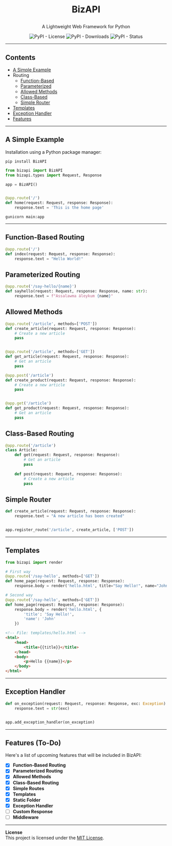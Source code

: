 # <p align="center"> BizAPI </p>
<p align="center">A Lightweight Web Framework for Python</p>

<p align="center">
    <img alt="PyPI - License" src="https://img.shields.io/pypi/l/BizAPI">
    <img alt="PyPI - Downloads" src="https://img.shields.io/pypi/dm/BizAPI">
    <img alt="PyPI - Status" src="https://img.shields.io/pypi/status/BizAPI">
</p>

---

## Contents

  * [A Simple Example](#a-simple-example)
  * Routing
    * [Function-Based](#function-based-routing)
    * [Parameterized](#parameterized-routing)
    * [Allowed Methods](#allowed-methods)
    * [Class-Based](#class-based-routing)
    * [Simple Router](#simple-router)
  * [Templates](#templates)
  * [Exception Handler](#exception-handler)
  * [Features](#features-to-do)

---

## A Simple Example

Installation using a Python package manager:
```
pip install BizAPI
```

````python
from bizapi import BizAPI
from bizapi.types import Request, Response

app = BizAPI()


@app.route('/')
def home(request: Request, response: Response):
    response.text = 'This is the home page'

````
````shell
gunicorn main:app
````

---

## Function-Based Routing
```python
@app.route('/')
def index(request: Request, response: Response):
    response.text = "Hello World!"
```

## Parameterized Routing
```python
@app.route('/say-hello/{name}')
def sayhello(request: Request, response: Response, name: str):
    response.text = f"Assalawma áleykum {name}"
```

## Allowed Methods
```python
@app.route('/article', methods=['POST'])
def create_article(request: Request, response: Response):
    # Create a new article
    pass


@app.route('/article', methods=['GET'])
def get_article(request: Request, response: Response):
    # Get an article
    pass
```
```python
@app.post('/article')
def create_product(request: Request, response: Response):
    # Create a new article
    pass


@app.get('/article')
def get_product(request: Request, response: Response):
    # Get an article
    pass
```

## Class-Based Routing
```python
@app.route('/article')
class Article:
    def get(request: Request, response: Response):
        # Get an article
        pass
    
    def post(request: Request, response: Response):
        # Create a new article
        pass
```

## Simple Router
```python
def create_article(request: Request, response: Response):
    response.text = "A new article has been created"


app.register_route('/article', create_article, ['POST'])
```

---

## Templates
```python
from bizapi import render

# First way
@app.route('/say-hello', methods=['GET'])
def home_page(request: Request, response: Response):
    response.body = render('hello.html', title="Say Hello!", name="John")

# Second way
@app.route('/say-hello', methods=['GET'])
def home_page(request: Request, response: Response):
    response.body = render('hello.html', {
        'title': 'Say Hello!',
        'name': 'John'
    })
```
```html
<!-- File: templates/hello.html -->
<html>
    <head>
        <title>{{title}}</title>
    </head>
    <body>
        <p>Hello {{name}}</p>
    </body>
</html>
```

---

## Exception Handler
```python
def on_exception(request: Request, response: Response, exc: Exception):
    response.text = str(exc)


app.add_exception_handler(on_exception)
```

---

## Features (To-Do)
Here's a list of upcoming features that will be included in BizAPI:

 - [X] **Function-Based Routing**
 - [X] **Parameterized Routing**
 - [X] **Allowed Methods**
 - [X] **Class-Based Routing**
 - [X] **Simple Routes**
 - [X] **Templates**
 - [X] **Static Folder**
 - [X] **Exception Handler**
 - [ ] **Custom Response**
 - [ ] **Middleware**  

---

**License**  
This project is licensed under the [MIT License](https://opensource.org/license/mit).
